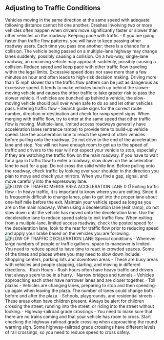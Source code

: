 ## Adjusting to Traffic Conditions
Vehicles moving in the same direction at the same speed with adequate following distance cannot hit one another. Crashes involving two or more vehicles often happen when drivers move significantly faster or slower than other vehicles on the roadway.
Keeping pace with traffic - If you are going faster than traffic flow patterns, you will have to keep passing other roadway users. Each time you pass one another; there is a chance for a collision. The vehicle being passed on a multiple-lane highway may change lanes suddenly, possibly causing a collision. On a two-way, single-lane roadway, an oncoming vehicle may approach suddenly, possibly causing a collision. Reduce speed and keep pace with other traffic flow traveling within the legal limits. Excessive speed does not save more than a few minutes an hour and often leads to high-risk decision making.
Driving more than 15 mph slower than the traffic flow pattern can be just as dangerous as excessive speed. It tends to make vehicles bunch up behind the slower-moving vehicle and causes the other traffic to take greater risk to pass the slower vehicle. If vehicles are bunched up behind a vehicle, the slow-moving vehicle should pull over when safe to do so and let other vehicles pass.
Entering traffic flow - Search guide signs for the correct route number, direction or destination and check for ramp speed signs. When merging with traffic flow, try to enter at the same speed that other traffic flow is moving. Multiple-lane, limited access roadways generally have acceleration lanes (entrance ramps) to provide time to build-up vehicle speed. Use the acceleration lane to reach the speed of other vehicles before pulling onto the roadway. Do not drive to the end of the acceleration lane and stop. You will not have enough room to get up to the speed of traffic and drivers to the rear will not expect your vehicle to stop, especially if they are watching the traffic flow on the main roadway. If you have to wait for a gap in traffic flow to enter a roadway, slow down on the acceleration lane to wait for a gap. Do not cross the solid white line. Before pulling onto the roadway, check traffic by looking over your shoulder in the direction you plan to move and check your mirrors. When you find a gap, signal, and move carefully into the expressway lane.
![FLOW OF TRAFFIC MERGE AREA ACCELERATION LANE 0 Ở]()
Exiting traffic flow - In heavy traffic, it is important to know where you are exiting. Since it is frequently difficult to change lanes, plan to get into the proper lane about one-half mile before the exit. Maintain your
vehicle speed as long as you are on the main roadway. When using a deceleration lane (exit ramp), do not slow down until the vehicle has moved onto the deceleration lane. Use the deceleration lane to reduce speed safely to exit traffic flow. When exiting from a multiple-lane, limited access roadway, check the posted speed for the deceleration lane, look to the rear for traffic flow prior to reducing speed and apply your brake based on the vehicles you are following.
![FLOW OF TRAFFIC DECELERATION LANE]()
Special conditions - Wherever large numbers of people or traffic gathers, space to maneuver is limited. You need to reduce speed to have time to react in crowded spaces. Some of the times and places where you may need to slow down include:
· Shopping centers, parking lots and downtown areas - These are busy areas with vehicles and people stopping, starting, and moving in different directions.
· Rush Hours - Rush hours often have heavy traffic and drivers that always seem to be in a hurry.
· Narrow bridges and tunnels - Vehicles approaching each other have narrower lanes and are closer together.
· Toll plazas - Vehicles are changing lanes, preparing to stop and then speeding-up again when leaving the plaza. The number of lanes could change both before and after the plaza.
· Schools, playgrounds, and residential streets - These areas often have children present. Always be alert for children crossing the street, running into the street, or riding into the street without looking.
· Highway-railroad grade crossings - You need to make sure that there are no trains coming and that your vehicle has room to cross. Start checking the highway-railroad grade crossing when approaching the round warning sign. Some highway-railroad grade crossings have different levels of rail crossings, so you need to reduce speed to cross safely.